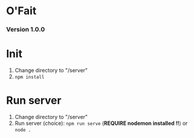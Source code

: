 # O'Fait
### Version 1.0.0


Init
==================
1. Change directory to "/server"
2. `npm install`

Run server
==================
1. Change directory to "/server"
2. Run server (choice):
`npm run serve` (**REQUIRE nodemon installed !!**) or `node .`